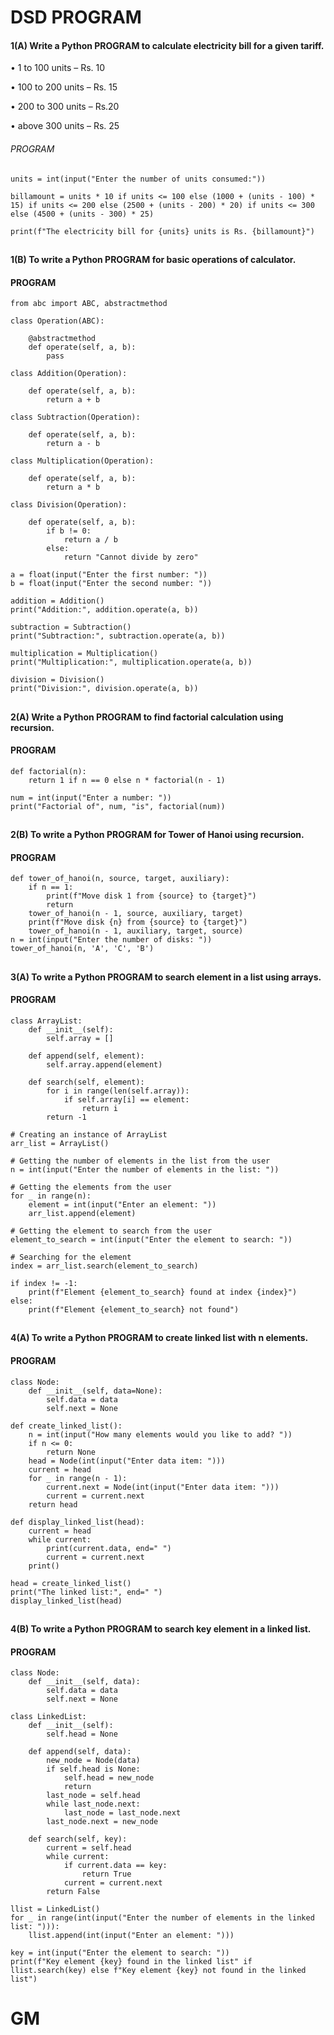 # DSD PROGRAM 
#### 1(A) Write a Python PROGRAM to calculate electricity bill for a given tariff.

• 1 to 100 units – Rs. 10

• 100 to 200 units – Rs. 15

• 200 to 300 units – Rs.20

• above 300 units – Rs. 25
###### PROGRAM
```
units = int(input("Enter the number of units consumed:"))

billamount = units * 10 if units <= 100 else (1000 + (units - 100) * 15) if units <= 200 else (2500 + (units - 200) * 20) if units <= 300 else (4500 + (units - 300) * 25)

print(f"The electricity bill for {units} units is Rs. {billamount}")
```
##
#### 1(B) To write a Python PROGRAM for basic operations of calculator.
#### PROGRAM
```
from abc import ABC, abstractmethod

class Operation(ABC):

    @abstractmethod
    def operate(self, a, b):
        pass

class Addition(Operation):

    def operate(self, a, b):
        return a + b

class Subtraction(Operation):

    def operate(self, a, b):
        return a - b

class Multiplication(Operation):

    def operate(self, a, b):
        return a * b

class Division(Operation):

    def operate(self, a, b):
        if b != 0:
            return a / b
        else:
            return "Cannot divide by zero"

a = float(input("Enter the first number: "))
b = float(input("Enter the second number: "))

addition = Addition()
print("Addition:", addition.operate(a, b))

subtraction = Subtraction()
print("Subtraction:", subtraction.operate(a, b))

multiplication = Multiplication()
print("Multiplication:", multiplication.operate(a, b))

division = Division()
print("Division:", division.operate(a, b))
```
##
#### 2(A) Write a Python PROGRAM to find factorial calculation using recursion.
#### PROGRAM
```
def factorial(n):
    return 1 if n == 0 else n * factorial(n - 1)

num = int(input("Enter a number: "))
print("Factorial of", num, "is", factorial(num))
```
##
#### 2(B) To write a Python PROGRAM for Tower of Hanoi using recursion.
#### PROGRAM
```
def tower_of_hanoi(n, source, target, auxiliary):
    if n == 1:
        print(f"Move disk 1 from {source} to {target}")
        return
    tower_of_hanoi(n - 1, source, auxiliary, target)
    print(f"Move disk {n} from {source} to {target}")
    tower_of_hanoi(n - 1, auxiliary, target, source)
n = int(input("Enter the number of disks: "))
tower_of_hanoi(n, 'A', 'C', 'B')

```
##
#### 3(A) To write a Python PROGRAM to search element in a list using arrays.
#### PROGRAM
```
class ArrayList:
    def __init__(self):
        self.array = []

    def append(self, element):
        self.array.append(element)

    def search(self, element):
        for i in range(len(self.array)):
            if self.array[i] == element:
                return i
        return -1

# Creating an instance of ArrayList
arr_list = ArrayList()

# Getting the number of elements in the list from the user
n = int(input("Enter the number of elements in the list: "))

# Getting the elements from the user
for _ in range(n):
    element = int(input("Enter an element: "))
    arr_list.append(element)

# Getting the element to search from the user
element_to_search = int(input("Enter the element to search: "))

# Searching for the element
index = arr_list.search(element_to_search)

if index != -1:
    print(f"Element {element_to_search} found at index {index}")
else:
    print(f"Element {element_to_search} not found")
```
##
#### 4(A) To write a Python PROGRAM to create linked list with n elements.
#### PROGRAM
```
class Node:
    def __init__(self, data=None):
        self.data = data
        self.next = None

def create_linked_list():
    n = int(input("How many elements would you like to add? "))
    if n <= 0:
        return None
    head = Node(int(input("Enter data item: ")))
    current = head
    for _ in range(n - 1):
        current.next = Node(int(input("Enter data item: ")))
        current = current.next
    return head

def display_linked_list(head):
    current = head
    while current:
        print(current.data, end=" ")
        current = current.next
    print()

head = create_linked_list()
print("The linked list:", end=" ")
display_linked_list(head)
```
##
#### 4(B) To write a Python PROGRAM to search key element in a linked list.
#### PROGRAM
```
class Node:
    def __init__(self, data):
        self.data = data
        self.next = None

class LinkedList:
    def __init__(self):
        self.head = None

    def append(self, data):
        new_node = Node(data)
        if self.head is None:
            self.head = new_node
            return
        last_node = self.head
        while last_node.next:
            last_node = last_node.next
        last_node.next = new_node

    def search(self, key):
        current = self.head
        while current:
            if current.data == key:
                return True
            current = current.next
        return False

llist = LinkedList()
for _ in range(int(input("Enter the number of elements in the linked list: "))):
    llist.append(int(input("Enter an element: ")))

key = int(input("Enter the element to search: "))
print(f"Key element {key} found in the linked list" if llist.search(key) else f"Key element {key} not found in the linked list")
```
##
# GM


